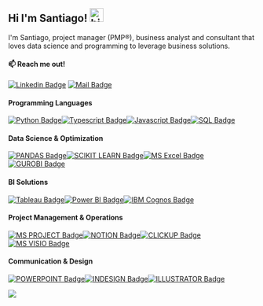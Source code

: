 ## Hi I'm Santiago! <img src="https://user-images.githubusercontent.com/1303154/88677602-1635ba80-d120-11ea-84d8-d263ba5fc3c0.gif" width="28px" height="28px" alt="hi">


I'm Santiago, project manager (PMP&reg;), business analyst and consultant that loves data science and programming to leverage business solutions.



#### :mailbox: Reach me out!

[![Linkedin Badge](https://img.shields.io/badge/-SantiagoAGR-0e76a8?style=flat&labelColor=0e76a8&logo=linkedin&logoColor=white)](https://www.linkedin.com/in/santiagoagr/) 
[![Mail Badge](https://img.shields.io/badge/-Santiago.AGR-0078D4?style=flat&labelColor=0078D4&logo=microsoftoutlook&logoColor=white)](mailto:santiago.agr@outlook.com)



#### **Programming Languages**
[![Python Badge](https://custom-icon-badges.herokuapp.com/badge/-Python-FFD43B?style=for-the-badge&labelColor=black&logo=pythoncolor&logoColor=)](#)[![Typescript Badge](https://img.shields.io/badge/-Typescript-007acc?style=for-the-badge&labelColor=black&logo=typescript&logoColor=007acc)](#)[![Javascript Badge](https://img.shields.io/badge/-Javascript-F0DB4F?style=for-the-badge&labelColor=black&logo=javascript&logoColor=F0DB4F)](#)[![SQL Badge](https://img.shields.io/badge/-SQL-4169E1?style=for-the-badge&labelColor=black&logo=POSTGRESQL&logoColor=FFFFFF)](#)

#### **Data Science & Optimization**
[![PANDAS Badge](https://img.shields.io/badge/-PANDAS-150458?style=for-the-badge&labelColor=black&logo=pandas&logoColor=)](#)[![SCIKIT LEARN Badge](https://img.shields.io/badge/-SCIKITLEARN-F7931E?style=for-the-badge&labelColor=black&logo=scikitlearn&logoColor=F7931E)](#)[![MS Excel Badge](https://img.shields.io/badge/MS_Excel-217346?style=for-the-badge&labelColor=black&logo=MicrosoftExcel&logoColor=217346)](#)[![GUROBI Badge](https://img.shields.io/badge/-GUROBI-EE3524?style=for-the-badge&labelColor=black&logo=GUROBI&logoColor=EE35243)](#)


#### **BI Solutions**
[![Tableau Badge](https://img.shields.io/badge/Tableau-E97627?style=for-the-badge&labelColor=black&logo=Tableau&logoColor=E97627)](#)[![Power BI Badge](https://img.shields.io/badge/-Power_BI-F2C811?style=for-the-badge&labelColor=black&logo=PowerBI&logoColor=F2C811)](#)[![IBM Cognos Badge](https://img.shields.io/badge/-IBM_CLOUD-BE95FF?style=for-the-badge&labelColor=black&logo=IBMCLOUD&logoColor=BE95FF)](#)


#### **Project Management & Operations**
[![MS PROJECT Badge](https://custom-icon-badges.herokuapp.com/badge/-MS_Project-21a366?style=for-the-badge&labelColor=black&logo=msproject&logoColor=21a366)](#)[![NOTION Badge](https://img.shields.io/badge/-NOTION-E5E5E5?style=for-the-badge&labelColor=black&logo=notion&logoColor=E5E5E5)](#)[![CLICKUP Badge](https://img.shields.io/badge/-CLICKUP-7B68EE?style=for-the-badge&labelColor=black&logo=clickup&logoColor=7B68EE)](#)[![MS VISIO Badge](https://img.shields.io/badge/-MS_Visio-3955A3?style=for-the-badge&labelColor=black&logo=microsoftvisio&logoColor=3955A3)](#)


#### **Communication & Design**
[![POWERPOINT Badge](https://img.shields.io/badge/-MS_powerpoint-d15230?style=for-the-badge&labelColor=black&logo=MICROSOFTPOWERPOINT&logoColor=d15230)](#)[![INDESIGN Badge](https://img.shields.io/badge/-ADOBE_INDESIGN-f73e89?style=for-the-badge&labelColor=black&logo=ADOBEINDESIGN&logoColor=f73e89)](#)[![ILLUSTRATOR Badge](https://img.shields.io/badge/-ADOBE_ILLUSTRATOR-fb7717?style=for-the-badge&labelColor=black&logo=ADOBEILLUSTRATOR&logoColor=fb7717)](#)

![](https://github-readme-stats.vercel.app/api?username=SantiagoAGR&theme=tokyonight&hide_border=false&include_all_commits=false&count_private=true)<br/>

